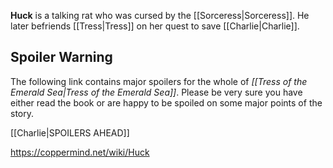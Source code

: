 **Huck** is a talking rat who was cursed by the [[Sorceress\|Sorceress]]. He later befriends [[Tress\|Tress]] on her quest to save [[Charlie\|Charlie]].

## Spoiler Warning
The following link contains major spoilers for the whole of *[[Tress of the Emerald Sea\|Tress of the Emerald Sea]]*. Please be very sure you have either read the book or are happy to be spoiled on some major points of the story.

[[Charlie\|SPOILERS AHEAD]]


https://coppermind.net/wiki/Huck